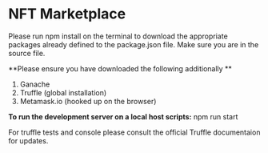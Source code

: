 # NFT Marketplace

Please run npm install on the terminal to download the appropriate packages already defined to the package.json file.
Make sure you are in the source file.

**Please ensure you have downloaded the following additionally **

1. Ganache
2. Truffle (global installation)
3. Metamask.io (hooked up on the browser)

**To run the development server on a local host scripts:** npm run start

For truffle tests and console please consult the official Truffle documentaion for updates.
